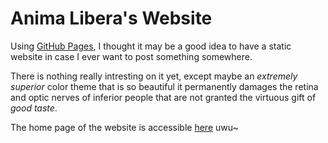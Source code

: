 
# Anima Libera's Website

Using [GitHub Pages](https://pages.github.com/),
I thought it may be a good idea to have a static website
in case I ever want to post something somewhere.

There is nothing really intresting on it yet,
except maybe an *extremely superior* color theme that is so beautiful
it permanently damages the retina and optic nerves of inferior people
that are not granted the virtuous gift of *good taste*.

The home page of the website is accessible
[here](https://anima-libera.github.io/) uwu~
